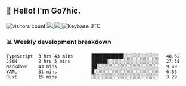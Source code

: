 ## 👋 Hello! I'm Go7hic.

 ![visitors count](https://visitors-by-url-pls-dont-use-this-in-your-repo.vercel.app/Go7hic-github-readme)
 <a href="https://twitter.com/Go7hic">
    <img src="https://img.shields.io/badge/-@Go7hic-1ca0f1?style=flat-square&labelColor=1ca0f1&logo=twitter&logoColor=white&link=https://twitter.com/Go7hic">
   <a/>
   <a href="mailto:gtfx0209@gmail.com">
    <img src="https://img.shields.io/badge/-gtfx0209@gmail.com-c14438?style=flat-square&logo=Gmail&logoColor=white&link=mailto:gtfx0209@gmail.com">
   <a/>
    ![Keybase BTC](https://img.shields.io/keybase/btc/Go7hic)
 <!--
🔭 I’m currently working
🌱 I’m currently learning
💬 Ask me about 
📫 How to reach me: 
⚡ Fun fact: 
-->
 <!--
![My Github Stats](https://github-readme-stats.vercel.app/api?username=Go7hic&show_icons=true&count_private=true)

-->

### 📊 Weekly development breakdown
<!--START_SECTION:waka-->
```text
TypeScript  3 hrs 43 mins       ████████████░░░░░░░░░░░░░   48.62 
JSON        2 hrs 5 mins        ██████░░░░░░░░░░░░░░░░░░░   27.38 
Markdown    43 mins             ██░░░░░░░░░░░░░░░░░░░░░░░   9.49 
YAML        31 mins             █░░░░░░░░░░░░░░░░░░░░░░░░   6.85 
Rust        15 mins             ░░░░░░░░░░░░░░░░░░░░░░░░░   3.29
```
<!--END_SECTION:waka-->

